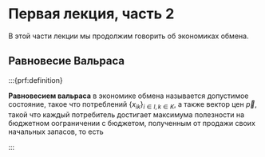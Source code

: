 # Первая лекция, часть 2

В этой части лекции мы продолжим говорить об экономиках обмена.

## Равновесие Вальраса

:::{prf:definition}

**Равновесием вальраса** в экономике обмена называется допустимое состояние, такое что потреблений $\{x_{ik}\}_{i \in I, k \in K}$, а также вектор цен $\vec p$, такой что каждый потребитель достигает максимума полезности на бюджетном оограничении с бюджетом, полученным от продажи своих начальных запасов, то есть 
<!-- 
$$\vec x_i \in \argmax U_i(*) \quad s.t. \quad \vec p \cdot * \leqslant \vec p \cdot  \vec w_i$$

для каждого агентa $i \in I$.  -->

:::